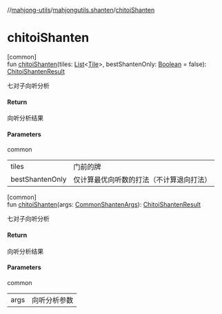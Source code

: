//[mahjong-utils](../../index.md)/[mahjongutils.shanten](index.md)/[chitoiShanten](chitoi-shanten.md)

# chitoiShanten

[common]\
fun [chitoiShanten](chitoi-shanten.md)(tiles: [List](https://kotlinlang.org/api/latest/jvm/stdlib/kotlin.collections/-list/index.html)&lt;[Tile](../mahjongutils.models/-tile/index.md)&gt;, bestShantenOnly: [Boolean](https://kotlinlang.org/api/latest/jvm/stdlib/kotlin/-boolean/index.html) = false): [ChitoiShantenResult](-chitoi-shanten-result/index.md)

七对子向听分析

#### Return

向听分析结果

#### Parameters

common

| | |
|---|---|
| tiles | 门前的牌 |
| bestShantenOnly | 仅计算最优向听数的打法（不计算退向打法） |

[common]\
fun [chitoiShanten](chitoi-shanten.md)(args: [CommonShantenArgs](-common-shanten-args/index.md)): [ChitoiShantenResult](-chitoi-shanten-result/index.md)

七对子向听分析

#### Return

向听分析结果

#### Parameters

common

| | |
|---|---|
| args | 向听分析参数 |

